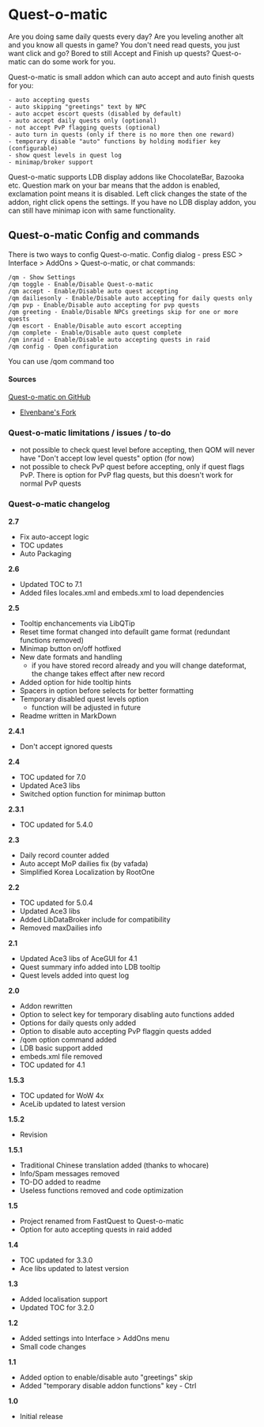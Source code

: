 # Quest-o-matic

Are you doing same daily quests every day? Are you leveling another alt and you know all quests in game?
You don't need read quests, you just want click and go? Bored to still Accept and Finish up quests?
Quest-o-matic can do some work for you.

Quest-o-matic is small addon which can auto accept and auto finish quests for you:

    - auto accepting quests
    - auto skipping "greetings" text by NPC
    - auto accpet escort quests (disabled by default)
    - auto accept daily quests only (optional)
    - not accept PvP flagging quests (optional)
    - auto turn in quests (only if there is no more then one reward)
    - temporary disable "auto" functions by holding modifier key (configurable)
    - show quest levels in quest log
    - minimap/broker support


Quest-o-matic supports LDB display addons like ChocolateBar, Bazooka etc. Question mark on your bar
means that the addon is enabled, exclamation point means it is disabled. Left click changes the state
of the addon, right click opens the settings. If you have no LDB display addon, you can still have
minimap icon with same functionality.

## Quest-o-matic Config and commands

There is two ways to config Quest-o-matic. Config dialog - press ESC > Interface > AddOns > Quest-o-matic, or chat commands:

    /qm - Show Settings
    /qm toggle - Enable/Disable Quest-o-matic
    /qm accept - Enable/Disable auto quest accepting
    /qm dailiesonly - Enable/Disable auto accepting for daily quests only
    /qm pvp - Enable/Disable auto accepting for pvp quests
    /qm greeting - Enable/Disable NPCs greetings skip for one or more quests
    /qm escort - Enable/Disable auto escort accepting
    /qm complete - Enable/Disable auto quest complete
    /qm inraid - Enable/Disable auto accepting quests in raid
    /qm config - Open configuration

You can use /qom command too

#### Sources

[Quest-o-matic on GitHub](http://github.com/jofner/Questomatic)
- [Elvenbane's Fork](https://github.com/voidzone/Questomatic)

### Quest-o-matic limitations / issues / to-do

-   not possible to check quest level before accepting, then QOM will never have
    "Don't accept low level quests" option (for now)
-   not possible to check PvP quest before accepting, only if quest flags PvP. There is
    option for PvP flag quests, but this doesn't work for normal PvP quests

### Quest-o-matic changelog

**2.7**
- Fix auto-accept logic
- TOC updates
- Auto Packaging

**2.6**
- Updated TOC to 7.1
- Added files locales.xml and embeds.xml to load dependencies

**2.5**
- Tooltip enchancements via LibQTip
- Reset time format changed into defauilt game format (redundant functions removed)
- Minimap button on/off hotfixed
- New date formats and handling
    - if you have stored record already and you will change dateformat, the change takes effect after new record
- Added option for hide tooltip hints
- Spacers in option before selects for better formatting
- Temporary disabled quest levels option
    - function will be adjusted in future
- Readme written in MarkDown

**2.4.1**
- Don't accept ignored quests

**2.4**
- TOC updated for 7.0
- Updated Ace3 libs
- Switched option function for minimap button

**2.3.1**
- TOC updated for 5.4.0

**2.3**
- Daily record counter added
- Auto accept MoP dailies fix (by vafada)
- Simplified Korea Localization by RootOne

**2.2**
- TOC updated for 5.0.4
- Updated Ace3 libs
- Added LibDataBroker include for compatibility
- Removed maxDailies info

**2.1**
- Updated Ace3 libs of AceGUI for 4.1
- Quest summary info added into LDB tooltip
- Quest levels added into quest log

**2.0**
- Addon rewritten
- Option to select key for temporary disabling auto functions added
- Options for daily quests only added
- Option to disable auto accepting PvP flaggin quests added
- /qom option command added
- LDB basic support added
- embeds.xml file removed
- TOC updated for 4.1

**1.5.3**
- TOC updated for WoW 4x
- AceLib updated to latest version

**1.5.2**
- Revision

**1.5.1**
- Traditional Chinese translation added (thanks to whocare)
- Info/Spam messages removed
- TO-DO added to readme
- Useless functions removed and code optimization

**1.5**
- Project renamed from FastQuest to Quest-o-matic
- Option for auto accepting quests in raid added

**1.4**
- TOC updated for 3.3.0
- Ace libs updated to latest version

**1.3**
- Added localisation support
- Updated TOC for 3.2.0

**1.2**
- Added settings into Interface > AddOns menu
- Small code changes

**1.1**
- Added option to enable/disable auto "greetings" skip
- Added "temporary disable addon functions" key - Ctrl

**1.0**
- Initial release
